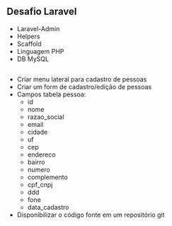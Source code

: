 ## Desafio Laravel

-    Laravel-Admin
-    Helpers
-    Scaffold
-    Linguagem PHP
-    DB MySQL

##

- Criar menu lateral para cadastro de pessoas
- Criar um form de cadastro/edição de pessoas
- Campos tabela pessoa:
    - id
    - nome
    - razao_social
    - email
    - cidade
    - uf
    - cep
    - endereco
    - bairro
    - numero
    - complemento
    - cpf_cnpj
    - ddd
    - fone
    - data_cadastro
- Disponibilizar o código fonte em um repositório git

